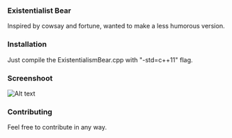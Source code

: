 ### **Existentialist Bear**

Inspired by cowsay and fortune, wanted to make a less humorous version.

### **Installation**

Just compile the ExistentialismBear.cpp with "-std=c++11" flag.

### **Screenshoot**

![Alt text](http://i.imgur.com/HUENwAo.png "Optional title")

### **Contributing**

Feel free to contribute in any way.
